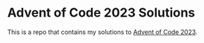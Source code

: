 # Advent of Code 2023 Solutions

This is a repo that contains my solutions to [Advent of Code 2023](https://adventofcode.com/2023).